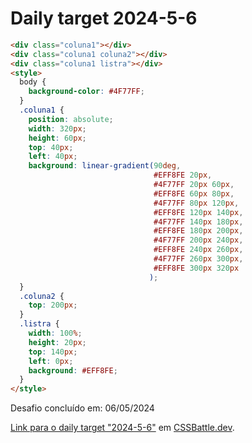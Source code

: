 # Daily target 2024-5-6

```HTML
<div class="coluna1"></div>
<div class="coluna1 coluna2"></div>
<div class="coluna1 listra"></div>
<style>
  body {
    background-color: #4F77FF;
  }
  .coluna1 {
    position: absolute;
    width: 320px;
    height: 60px;
    top: 40px;
    left: 40px;
    background: linear-gradient(90deg,
                                #EFF8FE 20px,
                                #4F77FF 20px 60px,
                                #EFF8FE 60px 80px,
                                #4F77FF 80px 120px,
                                #EFF8FE 120px 140px,
                                #4F77FF 140px 180px,
                                #EFF8FE 180px 200px,
                                #4F77FF 200px 240px,
                                #EFF8FE 240px 260px,
                                #4F77FF 260px 300px,
                                #EFF8FE 300px 320px
                               );
  }
  .coluna2 {
    top: 200px;
  }
  .listra {
    width: 100%;
    height: 20px;
    top: 140px;
    left: 0px;
    background: #EFF8FE;
  }
</style>
```

Desafio concluído em: 06/05/2024

[Link para o daily target "2024-5-6"](https://cssbattle.dev/play/5tiRRNpBoJHnfJJ0N5Wy) em [CSSBattle.dev](https://cssbattle.dev/).